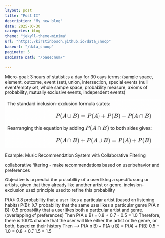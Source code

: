 ```yaml
---
layout: post
title: "Post II"
description: "My new blog"
date: 2025-03-30
categories: blog
theme: "jekyll-theme-minima"
url: "https://kirstinbosch.github.io/data_snoop"
baseurl: "/data_snoop"
paginate: 5 
paginate_path: "/page:num/"

---
```



Micro-goal: 3 hours of statistics a day for 30 days
terms: (sample space, element, outcome, event (set), union, intersection, special events (null event/empty set, whole sample space, probability measure, axioms of probability, mutually exclusive events, independent events)

![Alt text](/_images/inclusion_exclusion.png)

Example: Music Recommendation System with Collaborative Filtering

collaborative filtering - make recommendations based on user behavior and preferences

Objective is to predict the probability of a user liking a specific song or artists, given that they already like another artist or genre. inclusion-exclusion used principle used to refine this probability

P(A): 0.8 probability that a user likes a particular artist (based on listening habits)
P(B): 0.7 probability that the same user likes a particular genre
P(A n B): 0.5 probability that a user likes both a particular artist and genre. (overlapping of preferences)
Then P(A u B) = 0.8 + 0.7 - 0.5 = 1.0
Therefore, there is 100% chance that the user will like either the artist or the genre, or both, based on their history
Then --> P(A n B) + P(A u B) = P(A) + P(B)
0.5 + 1.0 = 0.8 + 0.7
1.5 = 1.5




